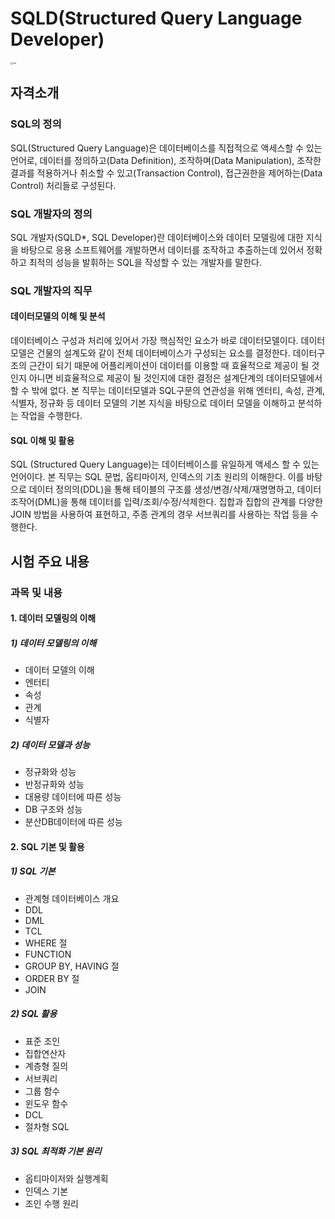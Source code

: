 # SQLD(Structured Query Language Developer)



<img src="https://cdn-icons-png.flaticon.com/512/9544/9544010.png" alt="sql" style="zoom: 25%;" />



## 자격소개

### SQL의 정의

SQL(Structured Query Language)은 데이터베이스를 직접적으로 액세스할 수 있는 언어로, 데이터를 정의하고(Data Definition), 조작하며(Data Manipulation), 조작한 결과를 적용하거나 취소할 수 있고(Transaction Control), 접근권한을 제어하는(Data Control) 처리들로 구성된다.



### SQL 개발자의 정의

SQL 개발자(SQLD*, SQL Developer)란 데이터베이스와 데이터 모델링에 대한 지식을 바탕으로 응용 소프트웨어를 개발하면서 데이터를 조작하고 추출하는데 있어서 정확하고 최적의 성능을 발휘하는 SQL을 작성할 수 있는 개발자를 말한다.



### SQL 개발자의 직무

#### 데이터모델의 이해 및 분석

데이터베이스 구성과 처리에 있어서 가장 핵심적인 요소가 바로 데이터모델이다. 데이터모델은 건물의 설계도와 같이 전체 데이터베이스가 구성되는 요소를 결정한다. 데이터구조의 근간이 되기 때문에 어플리케이션이 데이터를 이용할 때 효율적으로 제공이 될 것인지 아니면 비효율적으로 제공이 될 것인지에 대한 결정은 설계단계의 데이터모델에서 할 수 밖에 없다. 본 직무는 데이터모델과 SQL구문의 연관성을 위해 엔터티, 속성, 관계, 식별자, 정규화 등 데이터 모델의 기본 지식을 바탕으로 데이터 모델을 이해하고 분석하는 작업을 수행한다.



#### SQL 이해 및 활용

SQL (Structured Query Language)는 데이터베이스를 유일하게 액세스 할 수 있는 언어이다. 본 직무는 SQL 문법, 옵티마이저, 인덱스의 기초 원리의 이해한다. 이를 바탕으로 데이터 정의의(DDL)을 통해 테이블의 구조를 생성/변경/삭제/재명명하고, 데이터 조작어(DML)을 통해 데이터를 입력/조회/수정/삭제한다. 집합과 집합의 관계를 다양한 JOIN 방법을 사용하여 표현하고, 주종 관계의 경우 서브쿼리를 사용하는 작업 등을 수행한다.





## 시험 주요 내용

### 과목 및 내용

#### 1. 데이터 모델링의 이해

##### 1) 데이터 모델링의 이해

- 데이터 모델의 이해
- 엔터티
- 속성
- 관계
- 식별자



##### 2) 데이터 모델과 성능

- 정규화와 성능
- 반정규화와 성능
- 대용량 데이터에 따른 성능
- DB 구조와 성능
- 분산DB데이터에 따른 성능





#### 2. SQL 기본 및 활용

##### 1) SQL 기본 

+ 관계형 데이터베이스 개요
+ DDL
+ DML
+ TCL
+ WHERE 절
+ FUNCTION
+ GROUP BY, HAVING 절
+ ORDER BY 절
+ JOIN



##### 2) SQL 활용

+ 표준 조인
+ 집합연산자
+ 계층형 질의
+ 서브쿼리
+ 그룹 함수
+ 윈도우 함수
+ DCL
+ 절차형 SQL



##### 3) SQL 최적화 기본 원리

+ 옵티마이저와 실행계획
+ 인덱스 기본
+ 조인 수행 원리